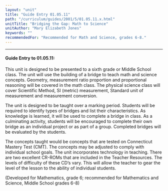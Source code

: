 ```yaml
---
layout: "unit"
title: "Guide Entry 01.05.11"
path: "/curriculum/guides/2001/5/01.05.11.x.html"
unitTitle: "Bridging the Gap: Math to Science"
unitAuthor: "Mary Elizabeth Jones"
keywords: ""
recommendedFor: "Recommended for Math and Science, grades 6-8."
---
```

<body>
<hr/>
<h4>
Guide Entry to 01.05.11:
</h4>
<p>
This unit is designed to be presented to a sixth grade or Middle School class. The unit will use the building of a bridge to teach math and science concepts. Geometry, measurement ratio proportion and proportional reasoning will be covered in the math class. The physical science class will cover Scientific Method, SI (metric) measurement, Standard unit of measurement and measurement conversion.
</p>
<p>
The unit is designed to be taught over a marking period. Students will be required to identify types of bridges and list their characteristics. As knowledge is learned, it will be used to complete a bridge in class. As a culminating activity, students will be encouraged to complete their own bridge as an individual project or as part of a group. Completed bridges will be evaluated by the students.
</p>
<p>
The concepts taught would be concepts that are tested on Connecticut Mastery Test (CMT). The concepts may be adjusted to comply with individual school goals. The unit incorporates technology in teaching. There are two excellent CR-ROMs that are included in the Teacher Resources. The levels of difficulty of these CD’s vary. This will allow the teacher to gear the level of the lesson to the ability of individual students.
</p>
<p>
(Developed for Mathematics, grade 6; recommended for Mathematics and Science, Middle School grades 6-8)
</p>
</body>
